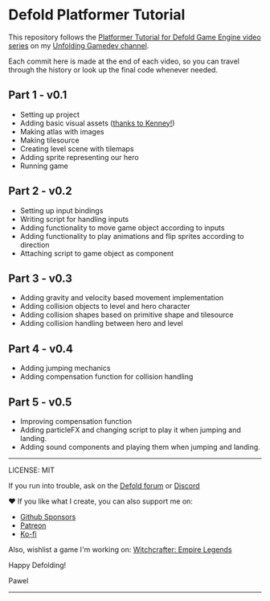 # Defold Platformer Tutorial

This repository follows the [Platformer Tutorial for Defold Game Engine video series](https://www.youtube.com/watch?v=R4oEB6e8G0A&list=PL4_orbQ0JeQtiQMHMC4gFI5JhPGKHaVB_) on my [Unfolding Gamedev channel](https://www.youtube.com/@unfolding_gamedev).

Each commit here is made at the end of each video, so you can travel through the history or look up the final code whenever needed.

## Part 1 - v0.1

* Setting up project
* Adding basic visual assets ([thanks to Kenney!](https://kenney.nl))
* Making atlas with images
* Making tilesource
* Creating level scene with tilemaps
* Adding sprite representing our hero
* Running game

## Part 2 - v0.2

* Setting up input bindings
* Writing script for handling inputs
* Adding functionality to move game object according to inputs
* Adding functionality to play animations and flip sprites according to direction
* Attaching script to game object as component

## Part 3 - v0.3

* Adding gravity and velocity based movement implementation
* Adding collision objects to level and hero character
* Adding collision shapes based on primitive shape and tilesource
* Adding collision handling between hero and level

## Part 4 - v0.4

* Adding jumping mechanics
* Adding compensation function for collision handling

## Part 5 - v0.5

* Improving compensation function
* Adding particleFX and changing script to play it when jumping and landing.
* Adding sound components and playing them when jumping and landing.


---

LICENSE: MIT

If you run into trouble, ask on the [Defold forum](https://forum.defold.com) or [Discord](https://discord.gg/cHBde7J)

❤️ If you like what I create, you can also support me on:
* [Github Sponsors](https://github.com/sponsors/paweljarosz)
* [Patreon](https://www.patreon.com/witchcrafter_rpg)
* [Ko-fi](https://ko-fi.com/witchcrafter)

Also, wishlist a game I'm working on: [Witchcrafter: Empire Legends](https://witchcrafter.carrd.co)

Happy Defolding!

Pawel

---
